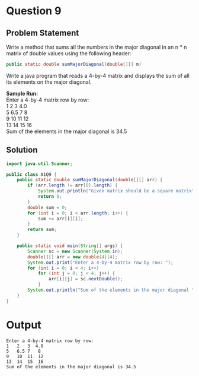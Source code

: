 # Question 9

## Problem Statement
Write a method that sums all the numbers in the major diagonal in an n * n matrix of double values using the following header: 
```java
public static double sumMajorDiagonal(double[][] m) 
```
Write a java program that reads a 4-by-4 matrix and displays the sum of all its elements on the major diagonal.  
 
__Sample Run:__<br>
Enter a 4-by-4 matrix row by row: <br>
1   2   3  4.0 <br>
5   6.5 7   8 <br>
9   10  11  12 <br>
13  14  15  16 <br>
Sum of the elements in the major diagonal is 34.5

## Solution
```java
import java.util.Scanner;

public class A1Q9 {
    public static double sumMajorDiagonal(double[][] arr) {
        if (arr.length != arr[0].length) {
            System.out.println("Given matrix should be a square matrix");
            return 0;
        }
        double sum = 0;
        for (int i = 0; i < arr.length; i++) {
            sum += arr[i][i];
        }
        return sum;
    }

    public static void main(String[] args) {
        Scanner sc = new Scanner(System.in);
        double[][] arr = new double[4][4];
        System.out.print("Enter a 4-by-4 matrix row by row: ");
        for (int i = 0; i < 4; i++)
            for (int j = 0; j < 4; j++) {
                arr[i][j] = sc.nextDouble();
            }
        System.out.println("Sum of the elements in the major diagonal " + sumMajorDiagonal(arr));
    }
}
```

# Output
```
Enter a 4-by-4 matrix row by row: 
1   2   3  4.0 
5   6.5 7   8 
9   10  11  12
13  14  15  16
Sum of the elements in the major diagonal is 34.5
```